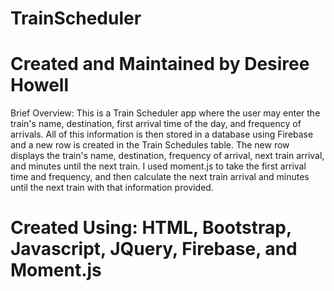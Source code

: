 # TrainScheduler
# Created and Maintained by Desiree Howell
Brief Overview: This is a Train Scheduler app where the user may enter the train's name, destination, first arrival time of the day, and frequency of arrivals. All of this information is then stored in a database using Firebase and a new row is created in the Train Schedules table. The new row displays the train's name, destination, frequency of arrival, next train arrival, and minutes until the next train. I used moment.js to take the first arrival time and frequency, and then calculate the next train arrival and minutes until the next train with that information provided.
# Created Using: HTML, Bootstrap, Javascript, JQuery, Firebase, and Moment.js